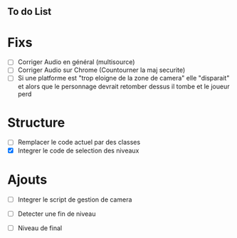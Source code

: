 ## To do List

# Fixs
- [ ] Corriger Audio en général (multisource)
- [ ] Corriger Audio sur Chrome (Countourner la maj securite)
- [ ] Si une platforme est "trop eloigne de la zone de camera" elle "disparait" et alors que le personnage devrait retomber dessus il tombe et le joueur perd

# Structure 
- [ ] Remplacer le code actuel par des classes
- [x] Integrer le code de selection des niveaux

# Ajouts 
- [ ] Integrer le script de gestion de camera
- [ ] Detecter une fin de niveau
- [ ] Niveau de final


